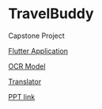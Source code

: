 # TravelBuddy
 Capstone Project
 
 [Flutter Application](https://github.com/Shreeyash836Jejurkar/TravelBuddy/tree/main/app)
 
 [OCR Model](https://colab.research.google.com/drive/1oXpQviJ-WFN1lJbzUlkmGmO6nOt-Q7M8?usp=sharing)
 
 [Translator](https://colab.research.google.com/drive/1FFhDGjSrSJZGzoQy3sZVlZ-V5EY-3j1L?usp=sharing)
 
 [PPT link](https://docs.google.com/presentation/d/1tXhYoBizKobYIUg0F1l8mUwP-PVqVgY2904TXoN-YfM/edit#slide=id.p)
 
